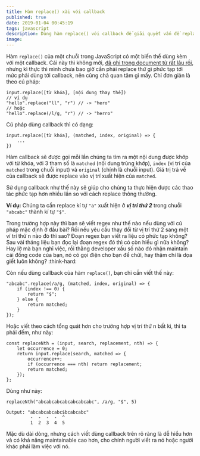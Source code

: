 ```yaml
---
title: Hàm replace() xài với callback
published: true
date: 2019-01-04 00:45:19
tags: javascript
description: Dùng hàm replace() với callback để giải quyết vấn đề replace chuỗi theo cách linh hoạt hơn, trong sáng hơn, và dễ maintain hơn.
image:
---
```


Hàm `replace()` của một chuỗi trong JavaScript có một biến thể dùng kèm với một callback. Cái này thì không mới, [đã ghi trong document từ rất lâu rồi](https://developer.mozilla.org/en-US/docs/Web/JavaScript/Reference/Global_Objects/String/replace), nhưng kì thực thì mình chưa bao giờ cần phải replace thứ gì phức tạp tới mức phải dùng tới callback, nên cũng chả quan tâm gì mấy. Chỉ đơn giản là theo cú pháp:

```
input.replace([từ khóa], [nội dung thay thế])
// ví dụ
"hello".replace("ll", "r") // -> "hero"
// hoặc
"hello".replace(/l/g, "r") // -> "herro"
```

Cú pháp dùng callback thì có dạng:

```
input.replace([từ khóa], (matched, index, original) => {
    ...
})
```

Hàm callback sẽ được gọi mỗi lần chúng ta tìm ra một nội dung được khớp với từ khóa, với 3 tham số là `matched` (nội dung trùng khớp), `index` (vị trí của `matched` trong chuỗi input) và `original` (chính là chuỗi input). Giá trị trả về của callback sẽ được replace vào vị trí xuất hiện của `matched`.

Sử dụng callback như thế này sẽ giúp cho chúng ta thực hiện được các thao tác phức tạp hơn nhiều lần so với cách replace thông thường.

**Ví dụ:** Chúng ta cần replace kí tự `"a"` xuất hiện ở _**vị trí thứ 2**_ trong chuỗi `"abcabc"` thành kí tự `"$"`.

Trong trường hợp này thì bạn sẽ viết regex như thế nào nếu dùng với cú pháp mặc định ở đầu bài? Rồi nếu yêu cầu thay đổi từ vị trí thứ 2 sang một ví trí thứ n nào đó thì sao? Đoạn regex bạn viết ra liệu có phức tạp không? Sau vài tháng liệu bạn đọc lại đoạn regex đó thì có còn hiểu gì nữa không? Hay lỡ mà bạn nghỉ việc, rồi thằng developer xấu số nào đó nhận maintain cái đống code của bạn, nó có gọi điện cho bạn để chửi, hay thậm chí là dọa giết luôn không? :think-hard:

Còn nếu dùng callback của hàm `replace()`, bạn chỉ cần viết thế này:

```
"abcabc".replace(/a/g, (matched, index, original) => {
    if (index !== 0) {
        return "$";
    } else {
        return matched;
    }
});
```

Hoặc viết theo cách tổng quát hơn cho trường hợp vị trí thứ n bất kì, thì ta phải đếm, như này:

```
const replaceNth = (input, search, replacement, nth) => {
    let occurrence = 0;
    return input.replace(search, matched => {
        occurrence++;
        if (occurrence === nth) return replacement;
        return matched;
    });
};
```

Dùng như này:

```
replaceNth("abcabcabcabcabcabcabc", /a/g, "$", 5)

Output: "abcabcabcabc$bcabcabc"
         -  -  -  -  ^
         1  2  3  4  5
```

Mặc dù dài dòng, nhưng cách viết dùng callback trên rõ ràng là dễ hiểu hơn và có khả năng maintainable cao hơn, cho chính người viết ra nó hoặc người khác phải làm việc với nó.
